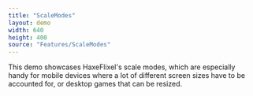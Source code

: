 ```yaml
---
title: "ScaleModes"
layout: demo
width: 640
height: 400
source: "Features/ScaleModes"
---
```


This demo showcases HaxeFlixel's scale modes, which are especially handy for mobile devices where a lot of different screen sizes have to be accounted for, or desktop games that can be resized.
